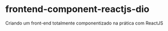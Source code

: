 # frontend-component-reactjs-dio
Criando um front-end totalmente componentizado na prática com ReactJS
